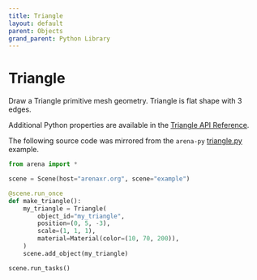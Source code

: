 ```yaml
---
title: Triangle
layout: default
parent: Objects
grand_parent: Python Library
---
```


# Triangle

Draw a Triangle primitive mesh geometry. Triangle is flat shape with 3 edges.

Additional Python properties are available in the [Triangle API Reference](/content/python-api/objects/triangle).

The following source code was mirrored from the `arena-py` [triangle.py](https://github.com/arenaxr/arena-py/blob/master/examples/objects/triangle.py) example.

```python
from arena import *

scene = Scene(host="arenaxr.org", scene="example")

@scene.run_once
def make_triangle():
    my_triangle = Triangle(
        object_id="my_triangle",
        position=(0, 5, -3),
        scale=(1, 1, 1),
        material=Material(color=(10, 70, 200)),
    )
    scene.add_object(my_triangle)

scene.run_tasks()
```
